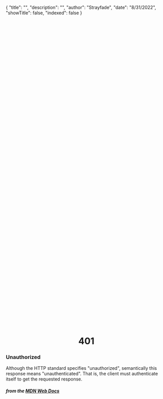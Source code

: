 {
    "title": "",
    "description": "",
    "author": "Strayfade",
    "date": "8/31/2022",
    "showTitle": false,
    "indexed": false
}

<p style="margin-right: auto; margin-left: auto; width: max-content; margin-top: 25vh; opacity: 0.5;"></p>
<h1 style="margin-right: auto; margin-left: auto; width: max-content; margin-top: 3px;">401</h1>

### Unauthorized

Although the HTTP standard specifies "unauthorized", semantically this response means "unauthenticated". That is, the client must authenticate itself to get the requested response.

#### *from the [MDN Web Docs](https://developer.mozilla.org/en-US/docs/Web/HTTP/Status)* 